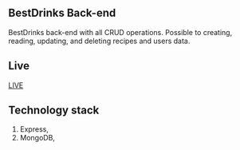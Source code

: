 ## BestDrinks Back-end

BestDrinks back-end with all CRUD operations. Possible to creating, reading, updating, and deleting recipes and users data.

## Live

[LIVE](https://best-drinks.herokuapp.com/)

## Technology stack

1. Express,
2. MongoDB,

